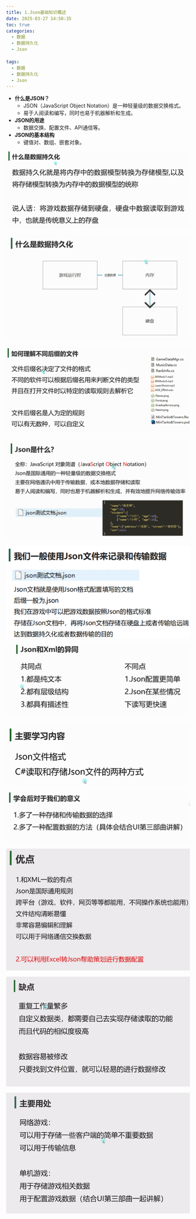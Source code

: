 ```yaml
---
title: 1.Json基础知识概述
date: 2025-03-27 14:50:35
toc: true
categories:
  - 数据
  - 数据持久化
  - Json

tags:
  - 数据
  - 数据持久化
  - Json
---
```



- **什么是JSON？**
    - JSON（JavaScript Object Notation）是一种轻量级的数据交换格式。
    - 易于人阅读和编写，同时也易于机器解析和生成。
- **JSON的用途**
    - 数据交换、配置文件、API通信等。
- **JSON的基本结构**
    - 键值对、数组、嵌套对象。

![](1.Json基础知识概述/file-20250327145109995.png)


![](1.Json基础知识概述/file-20250327145121243.png)


![](1.Json基础知识概述/file-20250327145136272.png)


![](1.Json基础知识概述/file-20250327145149573.png)


![](1.Json基础知识概述/file-20250327145203555.png)

![](1.Json基础知识概述/file-20250327145241866.png)


![](1.Json基础知识概述/file-20250327145257070.png)


![](1.Json基础知识概述/file-20250327145303913.png)


![](1.Json基础知识概述/file-20250327204106017.png)


![](1.Json基础知识概述/file-20250327204113552.png)



![](1.Json基础知识概述/file-20250327204140111.png)



